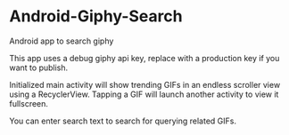 # Android-Giphy-Search
Android app to search giphy

This app uses a debug giphy api key, replace with a production key if you want to publish.

Initialized main activity will show trending GIFs in an endless scroller view using a RecyclerView.
Tapping a GIF will launch another activity to view it fullscreen.

You can enter search text to search for querying related GIFs.

